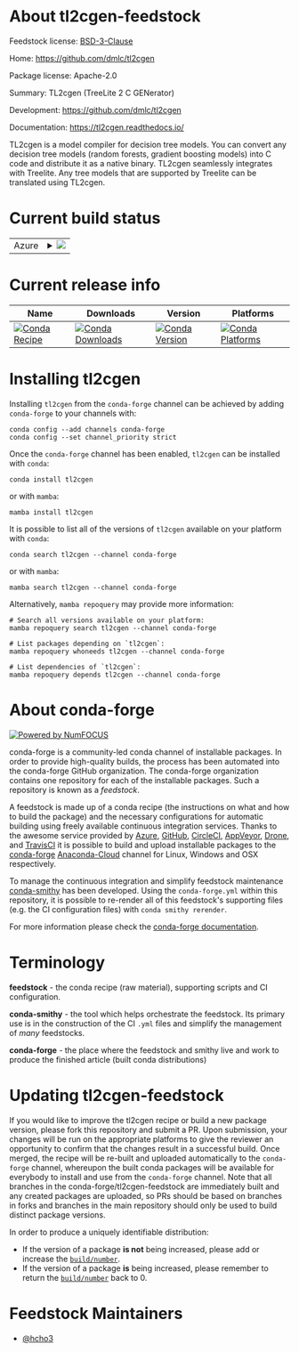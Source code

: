 About tl2cgen-feedstock
=======================

Feedstock license: [BSD-3-Clause](https://github.com/conda-forge/tl2cgen-feedstock/blob/main/LICENSE.txt)

Home: https://github.com/dmlc/tl2cgen

Package license: Apache-2.0

Summary: TL2cgen (TreeLite 2 C GENerator)

Development: https://github.com/dmlc/tl2cgen

Documentation: https://tl2cgen.readthedocs.io/

TL2cgen is a model compiler for decision tree models.
You can convert any decision tree models (random forests,
gradient boosting models) into C code and distribute it
as a native binary. TL2cgen seamlessly integrates with Treelite.
Any tree models that are supported by Treelite can be
translated using TL2cgen.


Current build status
====================


<table>
    
  <tr>
    <td>Azure</td>
    <td>
      <details>
        <summary>
          <a href="https://dev.azure.com/conda-forge/feedstock-builds/_build/latest?definitionId=19369&branchName=main">
            <img src="https://dev.azure.com/conda-forge/feedstock-builds/_apis/build/status/tl2cgen-feedstock?branchName=main">
          </a>
        </summary>
        <table>
          <thead><tr><th>Variant</th><th>Status</th></tr></thead>
          <tbody><tr>
              <td>linux_64_python3.10.____cpython</td>
              <td>
                <a href="https://dev.azure.com/conda-forge/feedstock-builds/_build/latest?definitionId=19369&branchName=main">
                  <img src="https://dev.azure.com/conda-forge/feedstock-builds/_apis/build/status/tl2cgen-feedstock?branchName=main&jobName=linux&configuration=linux%20linux_64_python3.10.____cpython" alt="variant">
                </a>
              </td>
            </tr><tr>
              <td>linux_64_python3.8.____73_pypy</td>
              <td>
                <a href="https://dev.azure.com/conda-forge/feedstock-builds/_build/latest?definitionId=19369&branchName=main">
                  <img src="https://dev.azure.com/conda-forge/feedstock-builds/_apis/build/status/tl2cgen-feedstock?branchName=main&jobName=linux&configuration=linux%20linux_64_python3.8.____73_pypy" alt="variant">
                </a>
              </td>
            </tr><tr>
              <td>linux_64_python3.8.____cpython</td>
              <td>
                <a href="https://dev.azure.com/conda-forge/feedstock-builds/_build/latest?definitionId=19369&branchName=main">
                  <img src="https://dev.azure.com/conda-forge/feedstock-builds/_apis/build/status/tl2cgen-feedstock?branchName=main&jobName=linux&configuration=linux%20linux_64_python3.8.____cpython" alt="variant">
                </a>
              </td>
            </tr><tr>
              <td>linux_64_python3.9.____73_pypy</td>
              <td>
                <a href="https://dev.azure.com/conda-forge/feedstock-builds/_build/latest?definitionId=19369&branchName=main">
                  <img src="https://dev.azure.com/conda-forge/feedstock-builds/_apis/build/status/tl2cgen-feedstock?branchName=main&jobName=linux&configuration=linux%20linux_64_python3.9.____73_pypy" alt="variant">
                </a>
              </td>
            </tr><tr>
              <td>linux_64_python3.9.____cpython</td>
              <td>
                <a href="https://dev.azure.com/conda-forge/feedstock-builds/_build/latest?definitionId=19369&branchName=main">
                  <img src="https://dev.azure.com/conda-forge/feedstock-builds/_apis/build/status/tl2cgen-feedstock?branchName=main&jobName=linux&configuration=linux%20linux_64_python3.9.____cpython" alt="variant">
                </a>
              </td>
            </tr><tr>
              <td>osx_64_python3.10.____cpython</td>
              <td>
                <a href="https://dev.azure.com/conda-forge/feedstock-builds/_build/latest?definitionId=19369&branchName=main">
                  <img src="https://dev.azure.com/conda-forge/feedstock-builds/_apis/build/status/tl2cgen-feedstock?branchName=main&jobName=osx&configuration=osx%20osx_64_python3.10.____cpython" alt="variant">
                </a>
              </td>
            </tr><tr>
              <td>osx_64_python3.8.____73_pypy</td>
              <td>
                <a href="https://dev.azure.com/conda-forge/feedstock-builds/_build/latest?definitionId=19369&branchName=main">
                  <img src="https://dev.azure.com/conda-forge/feedstock-builds/_apis/build/status/tl2cgen-feedstock?branchName=main&jobName=osx&configuration=osx%20osx_64_python3.8.____73_pypy" alt="variant">
                </a>
              </td>
            </tr><tr>
              <td>osx_64_python3.8.____cpython</td>
              <td>
                <a href="https://dev.azure.com/conda-forge/feedstock-builds/_build/latest?definitionId=19369&branchName=main">
                  <img src="https://dev.azure.com/conda-forge/feedstock-builds/_apis/build/status/tl2cgen-feedstock?branchName=main&jobName=osx&configuration=osx%20osx_64_python3.8.____cpython" alt="variant">
                </a>
              </td>
            </tr><tr>
              <td>osx_64_python3.9.____73_pypy</td>
              <td>
                <a href="https://dev.azure.com/conda-forge/feedstock-builds/_build/latest?definitionId=19369&branchName=main">
                  <img src="https://dev.azure.com/conda-forge/feedstock-builds/_apis/build/status/tl2cgen-feedstock?branchName=main&jobName=osx&configuration=osx%20osx_64_python3.9.____73_pypy" alt="variant">
                </a>
              </td>
            </tr><tr>
              <td>osx_64_python3.9.____cpython</td>
              <td>
                <a href="https://dev.azure.com/conda-forge/feedstock-builds/_build/latest?definitionId=19369&branchName=main">
                  <img src="https://dev.azure.com/conda-forge/feedstock-builds/_apis/build/status/tl2cgen-feedstock?branchName=main&jobName=osx&configuration=osx%20osx_64_python3.9.____cpython" alt="variant">
                </a>
              </td>
            </tr><tr>
              <td>win_64_python3.10.____cpython</td>
              <td>
                <a href="https://dev.azure.com/conda-forge/feedstock-builds/_build/latest?definitionId=19369&branchName=main">
                  <img src="https://dev.azure.com/conda-forge/feedstock-builds/_apis/build/status/tl2cgen-feedstock?branchName=main&jobName=win&configuration=win%20win_64_python3.10.____cpython" alt="variant">
                </a>
              </td>
            </tr><tr>
              <td>win_64_python3.8.____73_pypy</td>
              <td>
                <a href="https://dev.azure.com/conda-forge/feedstock-builds/_build/latest?definitionId=19369&branchName=main">
                  <img src="https://dev.azure.com/conda-forge/feedstock-builds/_apis/build/status/tl2cgen-feedstock?branchName=main&jobName=win&configuration=win%20win_64_python3.8.____73_pypy" alt="variant">
                </a>
              </td>
            </tr><tr>
              <td>win_64_python3.8.____cpython</td>
              <td>
                <a href="https://dev.azure.com/conda-forge/feedstock-builds/_build/latest?definitionId=19369&branchName=main">
                  <img src="https://dev.azure.com/conda-forge/feedstock-builds/_apis/build/status/tl2cgen-feedstock?branchName=main&jobName=win&configuration=win%20win_64_python3.8.____cpython" alt="variant">
                </a>
              </td>
            </tr><tr>
              <td>win_64_python3.9.____73_pypy</td>
              <td>
                <a href="https://dev.azure.com/conda-forge/feedstock-builds/_build/latest?definitionId=19369&branchName=main">
                  <img src="https://dev.azure.com/conda-forge/feedstock-builds/_apis/build/status/tl2cgen-feedstock?branchName=main&jobName=win&configuration=win%20win_64_python3.9.____73_pypy" alt="variant">
                </a>
              </td>
            </tr><tr>
              <td>win_64_python3.9.____cpython</td>
              <td>
                <a href="https://dev.azure.com/conda-forge/feedstock-builds/_build/latest?definitionId=19369&branchName=main">
                  <img src="https://dev.azure.com/conda-forge/feedstock-builds/_apis/build/status/tl2cgen-feedstock?branchName=main&jobName=win&configuration=win%20win_64_python3.9.____cpython" alt="variant">
                </a>
              </td>
            </tr>
          </tbody>
        </table>
      </details>
    </td>
  </tr>
</table>

Current release info
====================

| Name | Downloads | Version | Platforms |
| --- | --- | --- | --- |
| [![Conda Recipe](https://img.shields.io/badge/recipe-tl2cgen-green.svg)](https://anaconda.org/conda-forge/tl2cgen) | [![Conda Downloads](https://img.shields.io/conda/dn/conda-forge/tl2cgen.svg)](https://anaconda.org/conda-forge/tl2cgen) | [![Conda Version](https://img.shields.io/conda/vn/conda-forge/tl2cgen.svg)](https://anaconda.org/conda-forge/tl2cgen) | [![Conda Platforms](https://img.shields.io/conda/pn/conda-forge/tl2cgen.svg)](https://anaconda.org/conda-forge/tl2cgen) |

Installing tl2cgen
==================

Installing `tl2cgen` from the `conda-forge` channel can be achieved by adding `conda-forge` to your channels with:

```
conda config --add channels conda-forge
conda config --set channel_priority strict
```

Once the `conda-forge` channel has been enabled, `tl2cgen` can be installed with `conda`:

```
conda install tl2cgen
```

or with `mamba`:

```
mamba install tl2cgen
```

It is possible to list all of the versions of `tl2cgen` available on your platform with `conda`:

```
conda search tl2cgen --channel conda-forge
```

or with `mamba`:

```
mamba search tl2cgen --channel conda-forge
```

Alternatively, `mamba repoquery` may provide more information:

```
# Search all versions available on your platform:
mamba repoquery search tl2cgen --channel conda-forge

# List packages depending on `tl2cgen`:
mamba repoquery whoneeds tl2cgen --channel conda-forge

# List dependencies of `tl2cgen`:
mamba repoquery depends tl2cgen --channel conda-forge
```


About conda-forge
=================

[![Powered by
NumFOCUS](https://img.shields.io/badge/powered%20by-NumFOCUS-orange.svg?style=flat&colorA=E1523D&colorB=007D8A)](https://numfocus.org)

conda-forge is a community-led conda channel of installable packages.
In order to provide high-quality builds, the process has been automated into the
conda-forge GitHub organization. The conda-forge organization contains one repository
for each of the installable packages. Such a repository is known as a *feedstock*.

A feedstock is made up of a conda recipe (the instructions on what and how to build
the package) and the necessary configurations for automatic building using freely
available continuous integration services. Thanks to the awesome service provided by
[Azure](https://azure.microsoft.com/en-us/services/devops/), [GitHub](https://github.com/),
[CircleCI](https://circleci.com/), [AppVeyor](https://www.appveyor.com/),
[Drone](https://cloud.drone.io/welcome), and [TravisCI](https://travis-ci.com/)
it is possible to build and upload installable packages to the
[conda-forge](https://anaconda.org/conda-forge) [Anaconda-Cloud](https://anaconda.org/)
channel for Linux, Windows and OSX respectively.

To manage the continuous integration and simplify feedstock maintenance
[conda-smithy](https://github.com/conda-forge/conda-smithy) has been developed.
Using the ``conda-forge.yml`` within this repository, it is possible to re-render all of
this feedstock's supporting files (e.g. the CI configuration files) with ``conda smithy rerender``.

For more information please check the [conda-forge documentation](https://conda-forge.org/docs/).

Terminology
===========

**feedstock** - the conda recipe (raw material), supporting scripts and CI configuration.

**conda-smithy** - the tool which helps orchestrate the feedstock.
                   Its primary use is in the construction of the CI ``.yml`` files
                   and simplify the management of *many* feedstocks.

**conda-forge** - the place where the feedstock and smithy live and work to
                  produce the finished article (built conda distributions)


Updating tl2cgen-feedstock
==========================

If you would like to improve the tl2cgen recipe or build a new
package version, please fork this repository and submit a PR. Upon submission,
your changes will be run on the appropriate platforms to give the reviewer an
opportunity to confirm that the changes result in a successful build. Once
merged, the recipe will be re-built and uploaded automatically to the
`conda-forge` channel, whereupon the built conda packages will be available for
everybody to install and use from the `conda-forge` channel.
Note that all branches in the conda-forge/tl2cgen-feedstock are
immediately built and any created packages are uploaded, so PRs should be based
on branches in forks and branches in the main repository should only be used to
build distinct package versions.

In order to produce a uniquely identifiable distribution:
 * If the version of a package **is not** being increased, please add or increase
   the [``build/number``](https://docs.conda.io/projects/conda-build/en/latest/resources/define-metadata.html#build-number-and-string).
 * If the version of a package **is** being increased, please remember to return
   the [``build/number``](https://docs.conda.io/projects/conda-build/en/latest/resources/define-metadata.html#build-number-and-string)
   back to 0.

Feedstock Maintainers
=====================

* [@hcho3](https://github.com/hcho3/)

